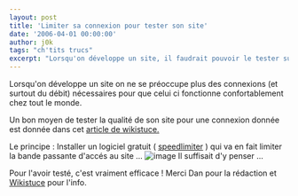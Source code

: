 ```yaml
---
layout: post
title: 'Limiter sa connexion pour tester son site'
date: '2006-04-01 00:00:00'
author: j0k
tags: "ch'tits trucs"
excerpt: "Lorsqu'on développe un site, il faudrait pouvoir le tester sur tout type de connexion internet.  \nVoilà le soft qu'il vous faut !"
---
```


Lorsqu'on développe un site on ne se préoccupe plus des connexions (et surtout du débit) nécessaires pour que celui ci fonctionne confortablement chez tout le monde.

Un bon moyen de tester la qualité de son site pour une connexion donnée est donnée dans cet [article de wikistuce.](http://www.wikistuce.info/doku.php/logiciels/speedlimiter_-_reduisez_votre_debit_pour_tester_vos_sites)

  Le principe : Installer un logiciel gratuit ( [speedlimiter](http://www.delight.ch/download/43/SpeedLimiter.exe) ) qui va en fait limiter la bande passante d'accés au site ...
   ![image](https://www.wikistuce.info/lib/exe/fetch.php/nouvelle_page_id_articles/speedlimiter.png)
  Il suffisait d'y penser ...

 Pour l'avoir testé, c'est vraiment efficace !
  Merci Dan pour la rédaction et [Wikistuce](http://www.wikistuce.info) pour l'info.

